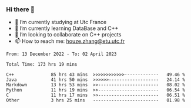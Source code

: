 ### Hi there 👋
- 🔭 I’m currently studying at Utc France
- 🌱 I’m currently learning DataBase and C++
- 👯 I’m looking to collaborate on C++ projects
- 📫 How to reach me: houze.zhang@etu.utc.fr

<!--START_SECTION:waka-->

```text
From: 13 December 2022 - To: 02 April 2023

Total Time: 173 hrs 19 mins

C++              85 hrs 43 mins  >>>>>>>>>>>>-------------   49.46 %
Java             41 hrs 50 mins  >>>>>>-------------------   24.14 %
Markdown         13 hrs 53 mins  >>-----------------------   08.02 %
Python           11 hrs 19 mins  >>-----------------------   06.54 %
C                11 hrs 17 mins  >>-----------------------   06.51 %
Other            3 hrs 25 mins   -------------------------   01.98 %
```

<!--END_SECTION:waka-->

